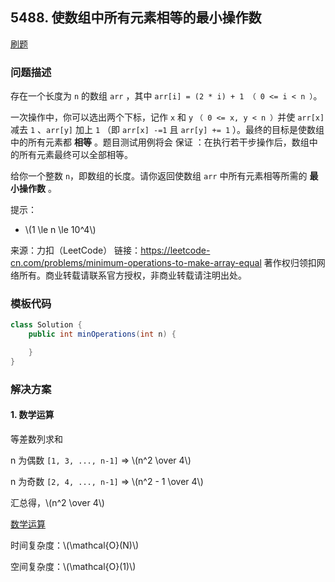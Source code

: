 <script src="https://cdn.bootcss.com/mathjax/2.7.7/MathJax.js?config=TeX-AMS-MML_HTMLorMML"></script>

## 5488. 使数组中所有元素相等的最小操作数

[刷题](qu5488/solu/Solution.java)

### 问题描述

存在一个长度为 `n` 的数组 `arr` ，其中 `arr[i] = (2 * i) + 1 （ 0 <= i < n ）`。

一次操作中，你可以选出两个下标，记作 `x` 和 `y` `（ 0 <= x, y < n ）`并使 `arr[x]` 减去 `1` 、`arr[y]` 加上 `1` （即 `arr[x] -=1` 且 `arr[y] += 1` ）。最终的目标是使数组中的所有元素都 **相等** 。题目测试用例将会 保证 ：在执行若干步操作后，数组中的所有元素最终可以全部相等。

给你一个整数 `n`，即数组的长度。请你返回使数组 `arr` 中所有元素相等所需的 **最小操作数** 。

提示：

* \\(1 \le n \le 10^4\\)

来源：力扣（LeetCode）
链接：https://leetcode-cn.com/problems/minimum-operations-to-make-array-equal
著作权归领扣网络所有。商业转载请联系官方授权，非商业转载请注明出处。

### 模板代码

``` java
class Solution {
    public int minOperations(int n) {

    }
}
```

### 解决方案

#### 1. 数学运算

等差数列求和

n 为偶数 `[1, 3, ..., n-1]` => \\(n^2 \over 4\\)

n 为奇数 `[2, 4, ..., n-1]` => \\(n^2 - 1 \over 4\\)

汇总得，\\(n^2 \over 4\\)

[数学运算](qu5488/solu1/Solution.java)

时间复杂度：\\(\mathcal{O}(N)\\)

空间复杂度：\\(\mathcal{O}(1)\\)
